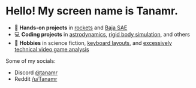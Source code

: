 # Hello! My screen name is Tanamr.

- 🚀 **Hands-on projects** in [rockets](https://www.nasa.gov/stem/studentlaunch/home/index.html) and [Baja SAE](https://github.com/stonybrookmotorsports)
- 💻 **Coding projects** in [astrodynamics](https://github.com/samuelxyz/artemis_detection), [rigid body simulation](https://github.com/samuelxyz/Simulation-Visualizer), and others
- 🎨 **Hobbies** in science fiction, [keyboard layouts](https://github.com/samuelxyz/trialyzer), and [excessively technical video game analysis](https://samuelxyz.github.io/drg-analysis/)

Some of my socials:
- Discord [@tanamr](https://discord.com/users/444585600318701568)
- Reddit [/u/Tanamr](https://www.reddit.com/user/Tanamr)

<!---
samuelxyz/samuelxyz is a ✨ special ✨ repository because its `README.md` (this file) appears on your GitHub profile.
You can click the Preview link to take a look at your changes.
--->

